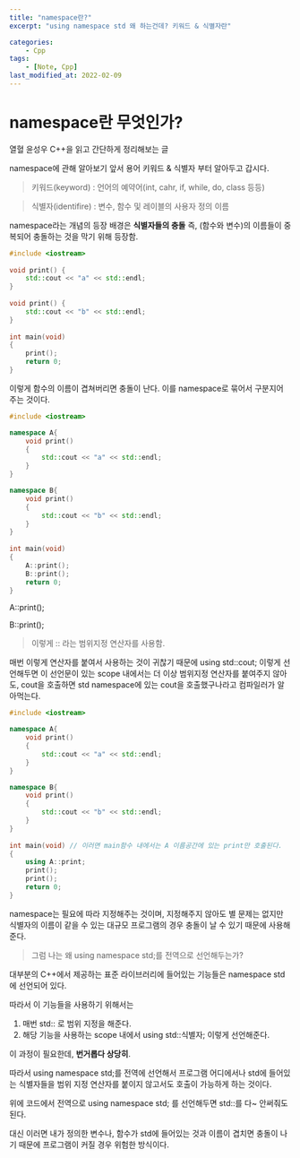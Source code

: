 ```yaml
---
title: "namespace란?"
excerpt: "using namespace std 왜 하는건데? 키워드 & 식별자란"

categories:
    - Cpp
tags:
    - [Note, Cpp]
last_modified_at: 2022-02-09 
---
```


# namespace란 무엇인가?

열혈 윤성우 C++을 읽고 간단하게 정리해보는 글

namespace에 관해 알아보기 앞서 용어 키워드 & 식별자 부터 알아두고 갑시다.

>키워드(keyword) : 언어의 예약어(int, cahr, if, while, do, class 등등)

>식별자(identifire) : 변수, 함수 및 레이블의 사용자 정의 이름


namespace라는 개념의 등장 배경은 **식별자들의 충돌** 즉, (함수와 변수)의 이름들이 중복되어 충돌하는 것을 막기 위해 등장함.

```cpp
#include <iostream>
 
void print() {
    std::cout << "a" << std::endl;
}
 
void print() {
    std::cout << "b" << std::endl;
}
 
int main(void)
{
    print();
    return 0;
}

```

이렇게 함수의 이름이 겹쳐버리면 충돌이 난다. 이를 namespace로 묶어서 구분지어 주는 것이다.


```cpp
#include <iostream>

namespace A{
    void print() 
    {
        std::cout << "a" << std::endl;
    }
}

namespace B{
    void print() 
    {
        std::cout << "b" << std::endl;
    }
}
 
int main(void)
{
    A::print();
    B::print();
    return 0;
}

```

A::print();

B::print();

>이렇게 :: 라는 범위지정 연산자를 사용함.

매번 이렇게 연산자를 붙여서 사용하는 것이 귀찮기 때문에 using std::cout; 이렇게 선언해두면 이 선언문이 있는 scope 내에서는 더 이상 범위지정 연산자를 붙여주지 않아도, cout을 호출하면 std namespace에 있는 cout을 호출했구나라고 컴파일러가 알아먹는다.

```cpp
#include <iostream>

namespace A{
    void print() 
    {
        std::cout << "a" << std::endl;
    }
}

namespace B{
    void print() 
    {
        std::cout << "b" << std::endl;
    }
}
 
int main(void) // 이러면 main함수 내에서는 A 이름공간에 있는 print만 호출된다.
{
    using A::print;
    print();
    print();
    return 0;
}

```

namespace는 필요에 따라 지정해주는 것이며, 지정해주지 않아도 별 문제는 없지만 식별자의 이름이 같을 수 있는 대규모 프로그램의 경우 충돌이 날 수 있기 때문에 사용해준다.


>그럼 나는 왜 using namespace std;를 전역으로 선언해두는가?

대부분의 C++에서 제공하는 표준 라이브러리에 들어있는 기능들은 namespace std에 선언되어 있다.

따라서 이 기능들을 사용하기 위해서는

1. 매번 std:: 로 범위 지정을 해준다.
2. 해당 기능을 사용하는 scope 내에서 using std::식별자;  이렇게 선언해준다.

이 과정이 필요한데, **번거롭다 상당히**.


따라서 using namespace std;를 전역에 선언해서 프로그램 어디에서나 std에 들어있는 식별자들을 범위 지정 연산자를 붙이지 않고서도 호출이 가능하게 하는 것이다.

위에 코드에서 전역으로 using namespace std; 를 선언해두면 std::를 다~ 안써줘도 된다.


대신 이러면 내가 정의한 변수나, 함수가 std에 들어있는 것과 이름이 겹치면 충돌이 나기 때문에 프로그램이 커질 경우 위험한 방식이다.